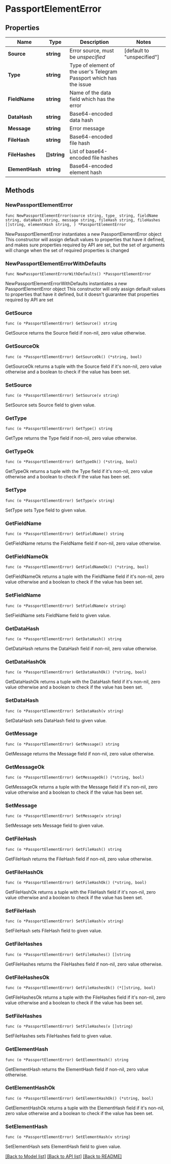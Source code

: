 # PassportElementError

## Properties

Name | Type | Description | Notes
------------ | ------------- | ------------- | -------------
**Source** | **string** | Error source, must be *unspecified* | [default to "unspecified"]
**Type** | **string** | Type of element of the user&#39;s Telegram Passport which has the issue | 
**FieldName** | **string** | Name of the data field which has the error | 
**DataHash** | **string** | Base64-encoded data hash | 
**Message** | **string** | Error message | 
**FileHash** | **string** | Base64-encoded file hash | 
**FileHashes** | **[]string** | List of base64-encoded file hashes | 
**ElementHash** | **string** | Base64-encoded element hash | 

## Methods

### NewPassportElementError

`func NewPassportElementError(source string, type_ string, fieldName string, dataHash string, message string, fileHash string, fileHashes []string, elementHash string, ) *PassportElementError`

NewPassportElementError instantiates a new PassportElementError object
This constructor will assign default values to properties that have it defined,
and makes sure properties required by API are set, but the set of arguments
will change when the set of required properties is changed

### NewPassportElementErrorWithDefaults

`func NewPassportElementErrorWithDefaults() *PassportElementError`

NewPassportElementErrorWithDefaults instantiates a new PassportElementError object
This constructor will only assign default values to properties that have it defined,
but it doesn't guarantee that properties required by API are set

### GetSource

`func (o *PassportElementError) GetSource() string`

GetSource returns the Source field if non-nil, zero value otherwise.

### GetSourceOk

`func (o *PassportElementError) GetSourceOk() (*string, bool)`

GetSourceOk returns a tuple with the Source field if it's non-nil, zero value otherwise
and a boolean to check if the value has been set.

### SetSource

`func (o *PassportElementError) SetSource(v string)`

SetSource sets Source field to given value.


### GetType

`func (o *PassportElementError) GetType() string`

GetType returns the Type field if non-nil, zero value otherwise.

### GetTypeOk

`func (o *PassportElementError) GetTypeOk() (*string, bool)`

GetTypeOk returns a tuple with the Type field if it's non-nil, zero value otherwise
and a boolean to check if the value has been set.

### SetType

`func (o *PassportElementError) SetType(v string)`

SetType sets Type field to given value.


### GetFieldName

`func (o *PassportElementError) GetFieldName() string`

GetFieldName returns the FieldName field if non-nil, zero value otherwise.

### GetFieldNameOk

`func (o *PassportElementError) GetFieldNameOk() (*string, bool)`

GetFieldNameOk returns a tuple with the FieldName field if it's non-nil, zero value otherwise
and a boolean to check if the value has been set.

### SetFieldName

`func (o *PassportElementError) SetFieldName(v string)`

SetFieldName sets FieldName field to given value.


### GetDataHash

`func (o *PassportElementError) GetDataHash() string`

GetDataHash returns the DataHash field if non-nil, zero value otherwise.

### GetDataHashOk

`func (o *PassportElementError) GetDataHashOk() (*string, bool)`

GetDataHashOk returns a tuple with the DataHash field if it's non-nil, zero value otherwise
and a boolean to check if the value has been set.

### SetDataHash

`func (o *PassportElementError) SetDataHash(v string)`

SetDataHash sets DataHash field to given value.


### GetMessage

`func (o *PassportElementError) GetMessage() string`

GetMessage returns the Message field if non-nil, zero value otherwise.

### GetMessageOk

`func (o *PassportElementError) GetMessageOk() (*string, bool)`

GetMessageOk returns a tuple with the Message field if it's non-nil, zero value otherwise
and a boolean to check if the value has been set.

### SetMessage

`func (o *PassportElementError) SetMessage(v string)`

SetMessage sets Message field to given value.


### GetFileHash

`func (o *PassportElementError) GetFileHash() string`

GetFileHash returns the FileHash field if non-nil, zero value otherwise.

### GetFileHashOk

`func (o *PassportElementError) GetFileHashOk() (*string, bool)`

GetFileHashOk returns a tuple with the FileHash field if it's non-nil, zero value otherwise
and a boolean to check if the value has been set.

### SetFileHash

`func (o *PassportElementError) SetFileHash(v string)`

SetFileHash sets FileHash field to given value.


### GetFileHashes

`func (o *PassportElementError) GetFileHashes() []string`

GetFileHashes returns the FileHashes field if non-nil, zero value otherwise.

### GetFileHashesOk

`func (o *PassportElementError) GetFileHashesOk() (*[]string, bool)`

GetFileHashesOk returns a tuple with the FileHashes field if it's non-nil, zero value otherwise
and a boolean to check if the value has been set.

### SetFileHashes

`func (o *PassportElementError) SetFileHashes(v []string)`

SetFileHashes sets FileHashes field to given value.


### GetElementHash

`func (o *PassportElementError) GetElementHash() string`

GetElementHash returns the ElementHash field if non-nil, zero value otherwise.

### GetElementHashOk

`func (o *PassportElementError) GetElementHashOk() (*string, bool)`

GetElementHashOk returns a tuple with the ElementHash field if it's non-nil, zero value otherwise
and a boolean to check if the value has been set.

### SetElementHash

`func (o *PassportElementError) SetElementHash(v string)`

SetElementHash sets ElementHash field to given value.



[[Back to Model list]](../README.md#documentation-for-models) [[Back to API list]](../README.md#documentation-for-api-endpoints) [[Back to README]](../README.md)


